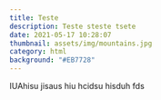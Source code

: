 ```yaml
---
title: Teste
description: Teste steste tsete
date: 2021-05-17 10:28:07
thumbnail: assets/img/mountains.jpg
category: html
background: "#EB7728"
---
```

IUAhisu jisaus hiu hcidsu hisduh fds